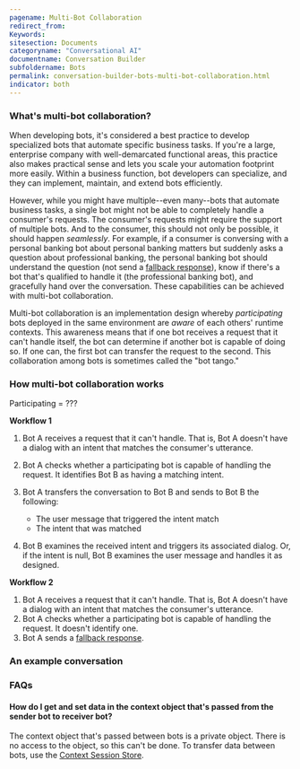 ```yaml
---
pagename: Multi-Bot Collaboration
redirect_from:
Keywords:
sitesection: Documents
categoryname: "Conversational AI"
documentname: Conversation Builder
subfoldername: Bots
permalink: conversation-builder-bots-multi-bot-collaboration.html
indicator: both
---
```


### What's multi-bot collaboration?

When developing bots, it's considered a best practice to develop specialized bots that automate specific business tasks. If you're a large, enterprise company with well-demarcated functional areas, this practice also makes practical sense and lets you scale your automation footprint more easily. Within a business function, bot developers can specialize, and they can implement, maintain, and extend bots efficiently.

However, while you might have multiple--even many--bots that automate business tasks, a single bot might not be able to completely handle a consumer's requests. The consumer's requests might require the support of multiple bots. And to the consumer, this should not only be possible, it should happen *seamlessly*. For example, if a consumer is conversing with a personal banking bot about personal banking matters but suddenly asks a question about professional banking, the personal banking bot should understand the question (not send a [fallback response](conversation-builder-dialogs-fallback-dialogs.html)), know if there's a bot that's qualified to handle it (the professional banking bot), and gracefully hand over the conversation. These capabilities can be achieved with multi-bot collaboration.

Multi-bot collaboration is an implementation design whereby *participating* bots deployed in the same environment are *aware* of each others' runtime contexts. This awareness means that if one bot receives a request that it can't handle itself, the bot can determine if another bot is capable of doing so. If one can, the first bot can transfer the request to the second. This collaboration among bots is sometimes called the "bot tango."

### How multi-bot collaboration works

Participating = ???

**Workflow 1**

1. Bot A receives a request that it can't handle. That is, Bot A doesn't have a dialog with an intent that matches the consumer's utterance.
2. Bot A checks whether a participating bot is capable of handling the request. It identifies Bot B as having a matching intent.
3. Bot A transfers the conversation to Bot B and sends to Bot B the following:

    * The user message that triggered the intent match
    * The intent that was matched

4. Bot B examines the received intent and triggers its associated dialog. Or, if the intent is null, Bot B examines the user message and handles it as designed.

**Workflow 2**

1. Bot A receives a request that it can't handle. That is, Bot A doesn't have a dialog with an intent that matches the consumer's utterance.
2. Bot A checks whether a participating bot is capable of handling the request. It doesn't identify one.
3. Bot A sends a [fallback response](conversation-builder-dialogs-fallback-dialogs.html).


### An example conversation


### FAQs

#### How do I get and set data in the context object that's passed from the sender bot to receiver bot?

The context object that's passed between bots is a private object. There is no access to the object, so this can't be done. To transfer data between bots, use the [Context Session Store](conversation-builder-scripting-functions-manage-the-context-session-store.html).

